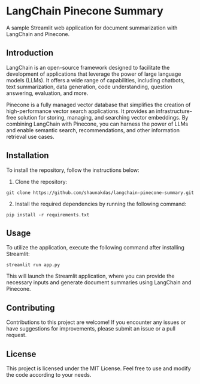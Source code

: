 # LangChain Pinecone Summary

A sample Streamlit web application for document summarization with LangChain and Pinecone.

## Introduction

LangChain is an open-source framework designed to facilitate the development of applications that leverage the power of large language models (LLMs). It offers a wide range of capabilities, including chatbots, text summarization, data generation, code understanding, question answering, evaluation, and more.

Pinecone is a fully managed vector database that simplifies the creation of high-performance vector search applications. It provides an infrastructure-free solution for storing, managing, and searching vector embeddings. By combining LangChain with Pinecone, you can harness the power of LLMs and enable semantic search, recommendations, and other information retrieval use cases.

## Installation

To install the repository, follow the instructions below:

1. Clone the repository:

```shell
git clone https://github.com/shaunakdas/langchain-pinecone-summary.git
```

2. Install the required dependencies by running the following command:

```shell
pip install -r requirements.txt
```

## Usage

To utilize the application, execute the following command after installing Streamlit:

```shell
streamlit run app.py
```

This will launch the Streamlit application, where you can provide the necessary inputs and generate document summaries using LangChain and Pinecone.

## Contributing

Contributions to this project are welcome! If you encounter any issues or have suggestions for improvements, please submit an issue or a pull request.

## License

This project is licensed under the MIT License. Feel free to use and modify the code according to your needs.
